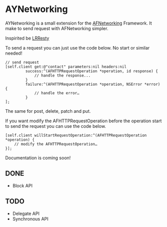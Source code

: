 # AYNetworking #

AYNetworking is a small extension for the [AFNetworking](https://github.com/AFNetworking/AFNetworking) Framework. It make to send request with AFNetworking simpler.

Inspirited be [LRResty](https://github.com/lukeredpath/LRResty)

To send a request you can just use the code below. No start or similar needed!
	
	// send request
    [self.client get:@"contact" parameters:nil headers:nil
             success:^(AFHTTPRequestOperation *operation, id response) {
                 // handle the response...
             }
             failure:^(AFHTTPRequestOperation *operation, NSError *error) {
                 // handle the error…
             }
    ];

The same for post, delete, patch and put.

If you want modify the AFHTTPRequestOperation before the operation start to send the request you can use the code below.
	
    [self.client willStartRequestOperation:^(AFHTTPRequestOperation *operation) {
        // modify the AFHTTPRequestOperation…
    }];

Documentation is coming soon!

## DONE ##

- Block API

## TODO ##

- Delegate API
- Synchronous API
